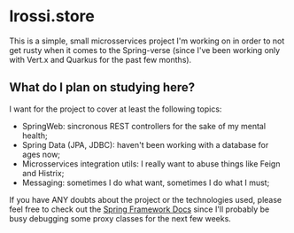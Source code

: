 # lrossi.store

This is a simple, small microsservices project I'm working on in order to not get rusty when it comes to the Spring-verse (since I've been working only with Vert.x and Quarkus for the past few months).

## What do I plan on studying here?

I want for the project to cover at least the following topics:

* SpringWeb: sincronous REST controllers for the sake of my mental health;
* Spring Data (JPA, JDBC): haven't been working with a database for ages now;
* Microsservices integration utils: I really want to abuse things like Feign and Histrix;
* Messaging: sometimes I do what want, sometimes I do what I must;

If you have ANY doubts about the project or the technologies used, please feel free to check out the [Spring Framework Docs](https://docs.spring.io/spring-framework/docs/current/spring-framework-reference/index.html) since I'll probably be busy debugging some proxy classes for the next few weeks.

